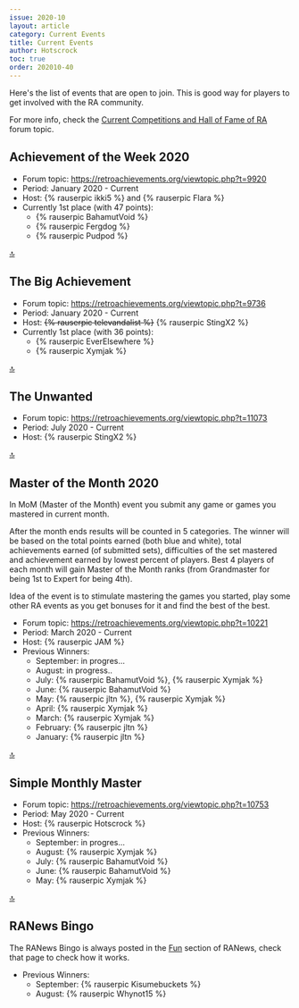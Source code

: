 ```yaml
---
issue: 2020-10
layout: article
category: Current Events
title: Current Events
author: Hotscrock
toc: true
order: 202010-40
---
```


Here's the list of events that are open to join. This is good way for players to get involved with the RA community.

For more info, check the [Current Competitions and Hall of Fame of RA](https://retroachievements.org/viewtopic.php?t=9014) forum topic.

## Achievement of the Week 2020

- Forum topic: <https://retroachievements.org/viewtopic.php?t=9920>
- Period: January 2020 - Current
- Host: {% rauserpic ikki5 %} and {% rauserpic Flara %}
- Currently 1st place (with 47 points):
  - {% rauserpic BahamutVoid %}
  - {% rauserpic Fergdog %}
  - {% rauserpic Pudpod %}

<a href="#top">:top:</a>


## The Big Achievement

- Forum topic: <https://retroachievements.org/viewtopic.php?t=9736>
- Period: January 2020 - Current
- Host: ~~{% rauserpic televandalist %}~~ {% rauserpic StingX2 %}
- Currently 1st place (with 36 points):
  - {% rauserpic EverElsewhere %}
  - {% rauserpic Xymjak %}

<a href="#top">:top:</a>


## The Unwanted

- Forum topic: <https://retroachievements.org/viewtopic.php?t=11073>
- Period: July 2020 - Current
- Host: {% rauserpic StingX2 %}

<a href="#top">:top:</a>

## Master of the Month 2020


In MoM (Master of the Month) event you submit any game or games you mastered in current month. 

After the month ends results will be counted in 5 categories. The winner will be based on the total points earned (both blue and white), total achievements earned (of submitted sets), difficulties of the set mastered and achievement earned by lowest percent of players. Best 4 players of each month will gain Master of the Month ranks (frоm Grandmaster for being 1st to Expert for being 4th). 

Idea of the event is to stimulate mastering the games you started, play some other RA events as you get bonuses for it and find the best of the best.

- Forum topic: <https://retroachievements.org/viewtopic.php?t=10221>
- Period: March 2020 - Current
- Host: {% rauserpic JAM %}
- Previous Winners:
    - September: in progres...
    - August: in progress..
    - July: {% rauserpic BahamutVoid %}, {% rauserpic Xymjak %}
    - June: {% rauserpic BahamutVoid %}
    - May: {% rauserpic jltn %}, {% rauserpic Xymjak %}
    - April: {% rauserpic Xymjak %}
    - March: {% rauserpic Xymjak %}
    - February: {% rauserpic jltn %}
    - January: {% rauserpic jltn %}

<a href="#top">:top:</a>


## Simple Monthly Master

- Forum topic: <https://retroachievements.org/viewtopic.php?t=10753>
- Period: May 2020 - Current
- Host: {% rauserpic Hotscrock %}
- Previous Winners:
  - September: in progres...
  - August: {% rauserpic Xymjak %}
  - July: {% rauserpic BahamutVoid %}
  - June: {% rauserpic BahamutVoid %}
  - May: {% rauserpic Xymjak %}

<a href="#top">:top:</a>


## RANews Bingo

The RANews Bingo is always posted in the [Fun](fun) section of RANews, check
that page to check how it works.

- Previous Winners:
  - September: {% rauserpic Kisumebuckets %}
  - August: {% rauserpic Whynot15 %}